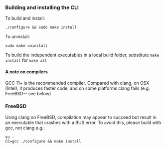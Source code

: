 ### Building and installing the CLI
To build and install:
```
./configure && sudo make install
```

To uninstall:
```
sudo make uninstall
```

To build the independent executables in a local build folder, substitute `make install`
for `make all`

#### A note on compilers
GCC 11+ is the recommended compiler. Compared with clang,
on OSX (Intel), it produces faster code, and on some platforms
clang fails (e.g. FreeBSD-- see below)

### FreeBSD

Using clang on FreeBSD, compilation may appear to succeed but result in an executable
that crashes with a BUS error. To avoid this, please build with gcc, not clang e.g.:
```
su -
CC=gcc ./configure && make install
```
